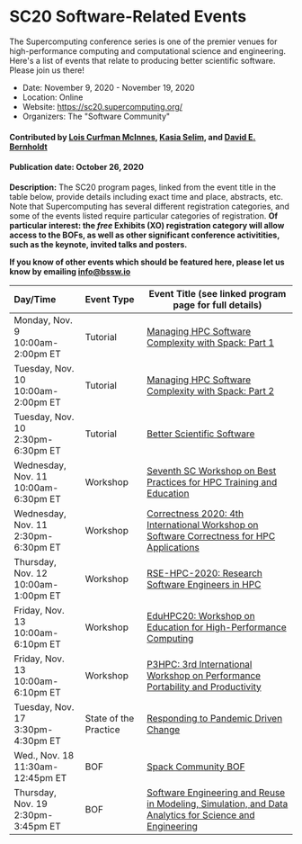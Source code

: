 # SC20 Software-Related Events

The Supercomputing conference series is one of the premier venues for high-performance computing and computational science and engineering.  Here's a list of events that relate to producing better scientific software.  Please join us there!

- Date: November 9, 2020 - November 19, 2020
- Location: Online
- Website: https://sc20.supercomputing.org/
- Organizers: The "Software Community"

#### Contributed by [Lois Curfman McInnes](https://github.com/curfman "Lois Curfman McInnes GitHub profile"), [Kasia Selim](https://github.com/karbarz "Kasia Selim profile"), and [David E. Bernholdt](https://github.com/bernhold "David E. Bernholdt GitHub profile")

#### Publication date: October 26, 2020

**Description:** The SC20 program pages, linked from the event title in the table below, provide details including exact time and place, abstracts, etc.  Note that Supercomputing has several different registration categories, and some of the events listed require particular categories of registration. **Of particular interest: the *free* Exhibits (XO) registration category will allow access to the BOFs, as well as other significant conference activitities, such as the keynote, invited talks and posters.**

**If you know of other events which should be featured here, please let us know by emailing info@bssw.io**

Day/Time | Event Type | Event Title (see linked program page for full details)
:---     |    :------ |--------------------------------------------------------
Monday, Nov. 9<br>10:00am-2:00pm ET | Tutorial | [Managing HPC Software Complexity with Spack: Part 1](https://sc20.supercomputing.org/presentation/?id=tut132&sess=sess241)
Tuesday, Nov. 10<br>10:00am-2:00pm ET | Tutorial | [Managing HPC Software Complexity with Spack: Part 2](https://sc20.supercomputing.org/presentation/?id=pec104&sess=sess267)
Tuesday, Nov. 10<br>2:30pm-6:30pm ET | Tutorial | [Better Scientific Software](https://sc20.supercomputing.org/presentation/?id=tut146&sess=sess275)
Wednesday, Nov. 11<br>10:00am-6:30pm ET | Workshop | [Seventh SC Workshop on Best Practices for HPC Training and Education](https://sc20.supercomputing.org/session/?sess=sess200)
Wednesday, Nov. 11<br>2:30pm-6:30pm ET | Workshop | [Correctness 2020: 4th International Workshop on Software Correctness for HPC Applications](https://sc20.supercomputing.org/session/?sess=sess205)
Thursday, Nov. 12<br>10:00am-1:00pm ET| Workshop | [RSE-HPC-2020: Research Software Engineers in HPC](https://sc20.supercomputing.org/session/?sess=sess217)
Friday, Nov. 13<br>10:00am-6:10pm ET | Workshop | [EduHPC20: Workshop on Education for High-Performance Computing](https://sc20.supercomputing.org/session/?sess=sess224)
Friday, Nov. 13<br>10:00am-6:10pm ET | Workshop | [P3HPC: 3rd International Workshop on Performance Portability and Productivity](https://sc20.supercomputing.org/session/?sess=sess221)
Tuesday, Nov. 17<br>3:30pm-4:30pm ET | State of the Practice | [Responding to Pandemic Driven Change](https://sc20.supercomputing.org/session/?sess=sess291)
Wed., Nov. 18<br>11:30am-12:45pm ET | BOF | [Spack Community BOF](https://sc20.supercomputing.org/presentation/?id=bof107&sess=sess310)
Thursday, Nov. 19<br>2:30pm-3:45pm ET | BOF | [Software Engineering and Reuse in Modeling, Simulation, and Data Analytics for Science and Engineering](https://sc20.supercomputing.org/presentation/?id=bof166&sess=sess307)

<!---
Publish: yes
RSS update: 2020-10-26
Categories: collaboration
Topics: projects and organizations, conferences and workshops
Tags: conference
Level: 2
Prerequisites: defaults
Aggregate: none
--->
